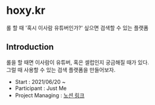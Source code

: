 # hoxy.kr
롤 할 때 '혹시 이사람 유튜버인가?' 싶으면 검색할 수 있는 플랫폼  

## Introduction
롤을 할 때면 이사람이 유튜버, 혹은 셀럽인지 궁금해질 때가 있다.  
그럴 때 사용할 수 있는 검색 플랫폼을 만들어보자.  
- Start : 2021/06/20 ~  
- Participant : Just Me
- Project Managing : [노션 링크](https://www.notion.so/casselkim/HOXY-686358c4cac94619ae9af01d569646d2)  

